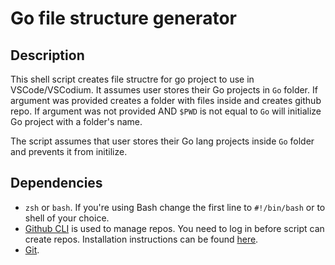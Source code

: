 # Go file structure generator

## Description

This shell script creates file structre for go project to use in VSCode/VSCodium.
It assumes user stores their Go projects in `Go` folder. 
If argument was provided creates a folder with files inside and creates github repo.
If argument was not provided AND `$PWD` is not equal to `Go` will initialize Go project with a folder's name.

The script assumes that user stores their Go lang projects inside `Go` folder and prevents it from initilize.

## Dependencies

- `zsh` or `bash`. If you're using Bash change the first line to `#!/bin/bash` or to shell of your choice.
- [Github CLI](https://cli.github.com/) is used to manage repos. You need to log in before script can create repos.
    Installation instructions can be found [here](https://github.com/cli/cli#installation).
- [Git](https://git-scm.com).